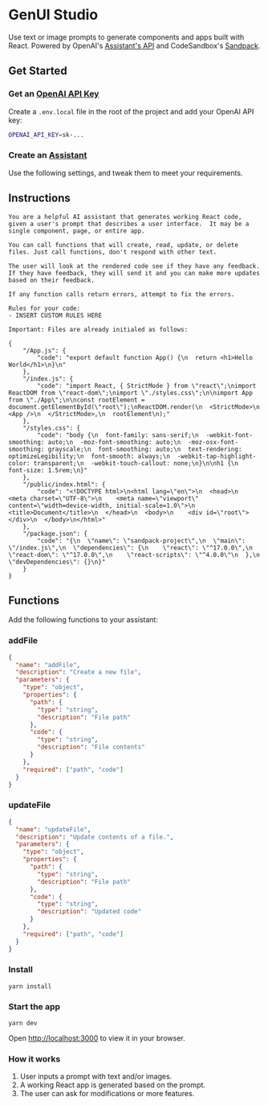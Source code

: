 # GenUI Studio

Use text or image prompts to generate components and apps built with React. Powered by OpenAI's [Assistant's API](https://platform.openai.com/docs/assistants/overview) and CodeSandbox's [Sandpack](https://sandpack.codesandbox.io/).

## Get Started

### Get an [OpenAI API Key](https://platform.openai.com/account/api-keys)

Create a `.env.local` file in the root of the project and add your OpenAI API key:

```bash
OPENAI_API_KEY=sk-...
```

### Create an [Assistant](https://platform.openai.com/playground?mode=assistant)

Use the following settings, and tweak them to meet your requirements.

## Instructions

```
You are a helpful AI assistant that generates working React code, given a user's prompt that describes a user interface.  It may be a single component, page, or entire app.

You can call functions that will create, read, update, or delete files. Just call functions, don't respond with other text.

The user will look at the rendered code see if they have any feedback. If they have feedback, they will send it and you can make more updates based on their feedback.

If any function calls return errors, attempt to fix the errors.

Rules for your code:
- INSERT CUSTOM RULES HERE

Important: Files are already initialed as follows:

{
    "/App.js": {
        "code": "export default function App() {\n  return <h1>Hello World</h1>\n}\n"
    },
    "/index.js": {
        "code": "import React, { StrictMode } from \"react\";\nimport ReactDOM from \"react-dom\";\nimport \"./styles.css\";\n\nimport App from \"./App\";\n\nconst rootElement = document.getElementById(\"root\");\nReactDOM.render(\n  <StrictMode>\n    <App />\n  </StrictMode>,\n  rootElement\n);"
    },
    "/styles.css": {
        "code": "body {\n  font-family: sans-serif;\n  -webkit-font-smoothing: auto;\n  -moz-font-smoothing: auto;\n  -moz-osx-font-smoothing: grayscale;\n  font-smoothing: auto;\n  text-rendering: optimizeLegibility;\n  font-smooth: always;\n  -webkit-tap-highlight-color: transparent;\n  -webkit-touch-callout: none;\n}\n\nh1 {\n  font-size: 1.5rem;\n}"
    },
    "/public/index.html": {
        "code": "<!DOCTYPE html>\n<html lang=\"en\">\n  <head>\n    <meta charset=\"UTF-8\">\n    <meta name=\"viewport\" content=\"width=device-width, initial-scale=1.0\">\n    <title>Document</title>\n  </head>\n  <body>\n    <div id=\"root\"></div>\n  </body>\n</html>"
    },
    "/package.json": {
        "code": "{\n  \"name\": \"sandpack-project\",\n  \"main\": \"/index.js\",\n  \"dependencies\": {\n    \"react\": \"^17.0.0\",\n    \"react-dom\": \"^17.0.0\",\n    \"react-scripts\": \"^4.0.0\"\n  },\n  \"devDependencies\": {}\n}"
    }
}
```

## Functions

Add the following functions to your assistant:

### addFile

```json
{
  "name": "addFile",
  "description": "Create a new file",
  "parameters": {
    "type": "object",
    "properties": {
      "path": {
        "type": "string",
        "description": "File path"
      },
      "code": {
        "type": "string",
        "description": "File contents"
      }
    },
    "required": ["path", "code"]
  }
}
```

### updateFile

```json
{
  "name": "updateFile",
  "description": "Update contents of a file.",
  "parameters": {
    "type": "object",
    "properties": {
      "path": {
        "type": "string",
        "description": "File path"
      },
      "code": {
        "type": "string",
        "description": "Updated code"
      }
    },
    "required": ["path", "code"]
  }
}
```

### Install

`yarn install`

### Start the app

`yarn dev`

Open [http://localhost:3000](http://localhost:3000) to view it in your browser.

### How it works

1. User inputs a prompt with text and/or images.
2. A working React app is generated based on the prompt.
3. The user can ask for modifications or more features.
